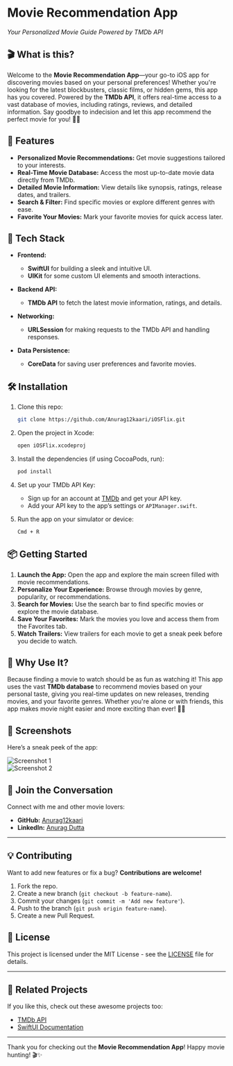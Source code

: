 # **Movie Recommendation App**  
*Your Personalized Movie Guide Powered by TMDb API*

## 🎬 What is this?  
Welcome to the **Movie Recommendation App**—your go-to iOS app for discovering movies based on your personal preferences! Whether you're looking for the latest blockbusters, classic films, or hidden gems, this app has you covered. Powered by the **TMDb API**, it offers real-time access to a vast database of movies, including ratings, reviews, and detailed information. Say goodbye to indecision and let this app recommend the perfect movie for you! 🎥🍿

## 🌟 Features  
- **Personalized Movie Recommendations:** Get movie suggestions tailored to your interests.  
- **Real-Time Movie Database:** Access the most up-to-date movie data directly from TMDb.  
- **Detailed Movie Information:** View details like synopsis, ratings, release dates, and trailers.  
- **Search & Filter:** Find specific movies or explore different genres with ease.  
- **Favorite Your Movies:** Mark your favorite movies for quick access later.  

## 📱 Tech Stack  
- **Frontend:**  
  - **SwiftUI** for building a sleek and intuitive UI.  
  - **UIKit** for some custom UI elements and smooth interactions.  

- **Backend API:**  
  - **TMDb API** to fetch the latest movie information, ratings, and details.  

- **Networking:**  
  - **URLSession** for making requests to the TMDb API and handling responses.

- **Data Persistence:**  
  - **CoreData** for saving user preferences and favorite movies.

## 🛠️ Installation  

1. Clone this repo:
    ```bash
    git clone https://github.com/Anurag12kaari/iOSFlix.git
    ```

2. Open the project in Xcode:
    ```bash
    open iOSFlix.xcodeproj
    ```

3. Install the dependencies (if using CocoaPods, run):
    ```bash
    pod install
    ```

4. Set up your TMDb API Key:  
    - Sign up for an account at [TMDb](https://www.themoviedb.org/) and get your API key.  
    - Add your API key to the app’s settings or `APIManager.swift`.

5. Run the app on your simulator or device:
    ```bash
    Cmd + R
    ```

## 📦 Getting Started  

1. **Launch the App:** Open the app and explore the main screen filled with movie recommendations.  
2. **Personalize Your Experience:** Browse through movies by genre, popularity, or recommendations.  
3. **Search for Movies:** Use the search bar to find specific movies or explore the movie database.  
4. **Save Your Favorites:** Mark the movies you love and access them from the Favorites tab.  
5. **Watch Trailers:** View trailers for each movie to get a sneak peek before you decide to watch.

## 🌈 Why Use It?  
Because finding a movie to watch should be as fun as watching it! This app uses the vast **TMDb database** to recommend movies based on your personal taste, giving you real-time updates on new releases, trending movies, and your favorite genres. Whether you're alone or with friends, this app makes movie night easier and more exciting than ever! 🎉🍿

## 📱 Screenshots  
Here’s a sneak peek of the app:

![Screenshot 1](screenshot1.png)  
![Screenshot 2](screenshot2.png)

## 💬 Join the Conversation  
Connect with me and other movie lovers:
- **GitHub:** [Anurag12kaari](https://github.com/Anurag12kaari)
- **LinkedIn:** [Anurag Dutta](https://www.linkedin.com/in/anurag-dutta-491643256/)

---

## 💡 Contributing  
Want to add new features or fix a bug? **Contributions are welcome!**  
1. Fork the repo.  
2. Create a new branch (`git checkout -b feature-name`).  
3. Commit your changes (`git commit -m 'Add new feature'`).  
4. Push to the branch (`git push origin feature-name`).  
5. Create a new Pull Request.

## 📄 License  
This project is licensed under the MIT License - see the [LICENSE](LICENSE) file for details.

---

## 🔗 Related Projects  
If you like this, check out these awesome projects too:
- [TMDb API](https://www.themoviedb.org/documentation/api)
- [SwiftUI Documentation](https://developer.apple.com/documentation/swiftui/)

---

Thank you for checking out the **Movie Recommendation App**! Happy movie hunting! 🎬✨
